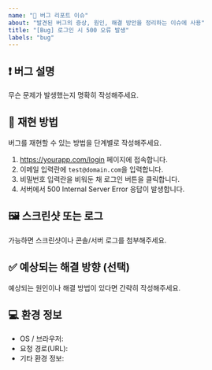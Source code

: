 ```yaml
---
name: "🐞 버그 리포트 이슈"
about: "발견된 버그의 증상, 원인, 해결 방안을 정리하는 이슈에 사용"
title: "[Bug] 로그인 시 500 오류 발생"
labels: "bug"
---
```


## ❗ 버그 설명
무슨 문제가 발생했는지 명확히 작성해주세요.

## 🔁 재현 방법
버그를 재현할 수 있는 방법을 단계별로 작성해주세요.
1. https://yourapp.com/login 페이지에 접속합니다.
2. 이메일 입력란에 `test@domain.com`을 입력합니다.
3. 비밀번호 입력란을 비워둔 채 로그인 버튼을 클릭합니다.
4. 서버에서 500 Internal Server Error 응답이 발생합니다.

## 🖼️ 스크린샷 또는 로그
가능하면 스크린샷이나 콘솔/서버 로그를 첨부해주세요.

## ✅ 예상되는 해결 방향 (선택)
예상되는 원인이나 해결 방법이 있다면 간략히 작성해주세요.

## 💻 환경 정보
- OS / 브라우저:
- 요청 경로(URL):
- 기타 환경 정보:
